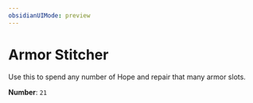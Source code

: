 ```yaml
---
obsidianUIMode: preview
---
```

# Armor Stitcher

Use this to spend any number of Hope and repair that many armor slots.

**Number**: `21`
